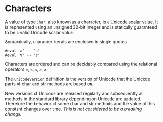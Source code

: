 # Characters

A value of type `Char`, also known as a character, is a [Unicode scalar value](https://www.unicode.org/glossary/#unicode_scalar_value). It is represented using an unsigned 32-bit integer and is statically guaranteed to be a valid Unicode scalar value.

Syntactically, character literals are enclosed in single quotes.
```lean
#eval 'a' -- 'a'
#eval '∀' -- '∀'
```

Characters are ordered and can be decidably compared using the relational operators `=`, `<`, `≤`, `>`, `≥`.

The `unicodeVersion` definition is the version of Unicode that the Unicode parts of char and str methods are based on.

New versions of Unicode are released regularly and subsequently all methods in the standard library depending on Unicode are updated. Therefore the behavior of some char and str methods and the value of this constant changes over time. *This is not considered to be a breaking change.*
